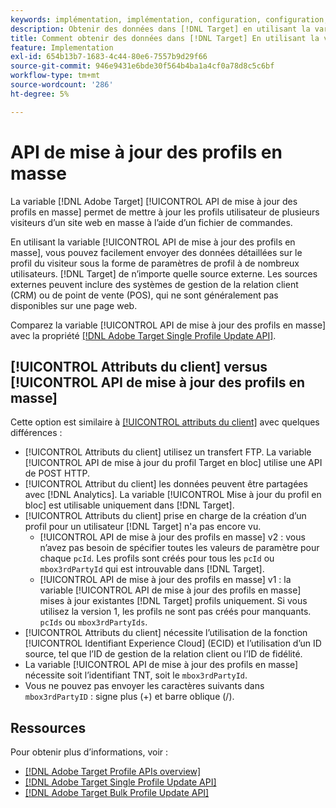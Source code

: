 ```yaml
---
keywords: implémentation, implémentation, configuration, configuration, mise à jour de profil par lot api
description: Obtenir des données dans [!DNL Target] en utilisant la variable [!UICONTROL API de mise à jour des profils en masse].
title: Comment obtenir des données dans [!DNL Target] En utilisant la variable [!UICONTROL API de mise à jour des profils en masse]?
feature: Implementation
exl-id: 654b13b7-1683-4c44-80e6-7557b9d29f66
source-git-commit: 946e9431e6bde30f564b4ba1a4cf0a78d8c5c6bf
workflow-type: tm+mt
source-wordcount: '286'
ht-degree: 5%

---
```


# API de mise à jour des profils en masse

La variable [!DNL Adobe Target] [!UICONTROL API de mise à jour des profils en masse] permet de mettre à jour les profils utilisateur de plusieurs visiteurs d’un site web en masse à l’aide d’un fichier de commandes.

En utilisant la variable [!UICONTROL API de mise à jour des profils en masse], vous pouvez facilement envoyer des données détaillées sur le profil du visiteur sous la forme de paramètres de profil à de nombreux utilisateurs. [!DNL Target] de n’importe quelle source externe. Les sources externes peuvent inclure des systèmes de gestion de la relation client (CRM) ou de point de vente (POS), qui ne sont généralement pas disponibles sur une page web.

Comparez la variable [!UICONTROL API de mise à jour des profils en masse] avec la propriété [[!DNL Adobe Target Single Profile Update API]](/help/dev/administer/profile-api/profile-single-api.md).

## [!UICONTROL Attributs du client] versus [!UICONTROL API de mise à jour des profils en masse]

Cette option est similaire à [[!UICONTROL attributs du client]](/help/dev/before-implement/methods-to-get-data-into-target/customer-attributes.md) avec quelques différences :

* [!UICONTROL Attributs du client] utilisez un transfert FTP. La variable [!UICONTROL API de mise à jour du profil Target en bloc] utilise une API de POST HTTP.
* [!UICONTROL Attribut du client] les données peuvent être partagées avec [!DNL Analytics]. La variable [!UICONTROL Mise à jour du profil en bloc] est utilisable uniquement dans [!DNL Target].
* [!UICONTROL Attributs du client] prise en charge de la création d’un profil pour un utilisateur [!DNL Target] n&#39;a pas encore vu.
   * [!UICONTROL API de mise à jour des profils en masse] v2 : vous n’avez pas besoin de spécifier toutes les valeurs de paramètre pour chaque `pcId`. Les profils sont créés pour tous les `pcId` ou `mbox3rdPartyId` qui est introuvable dans [!DNL Target].
   * [!UICONTROL API de mise à jour des profils en masse] v1 : la variable [!UICONTROL API de mise à jour des profils en masse] mises à jour existantes [!DNL Target] profils uniquement. Si vous utilisez la version 1, les profils ne sont pas créés pour manquants. `pcIds` ou `mbox3rdPartyIds`.
* [!UICONTROL Attributs du client] nécessite l’utilisation de la fonction [!UICONTROL Identifiant Experience Cloud] (ECID) et l’utilisation d’un ID source, tel que l’ID de gestion de la relation client ou l’ID de fidélité.
* La variable [!UICONTROL API de mise à jour des profils en masse] nécessite soit l’identifiant TNT, soit le `mbox3rdPartyId`.
* Vous ne pouvez pas envoyer les caractères suivants dans `mbox3rdPartyID` : signe plus (+) et barre oblique (/).

## Ressources

Pour obtenir plus d’informations, voir :

* [[!DNL Adobe Target Profile APIs overview]](/help/dev/administer/profile-api/profile-api-overview.md)
* [[!DNL Adobe Target Single Profile Update API]](/help/dev/administer/profile-api/profile-single-api.md)
* [[!DNL Adobe Target Bulk Profile Update API]](/help/dev/administer/profile-api/profile-bulk-api.md)